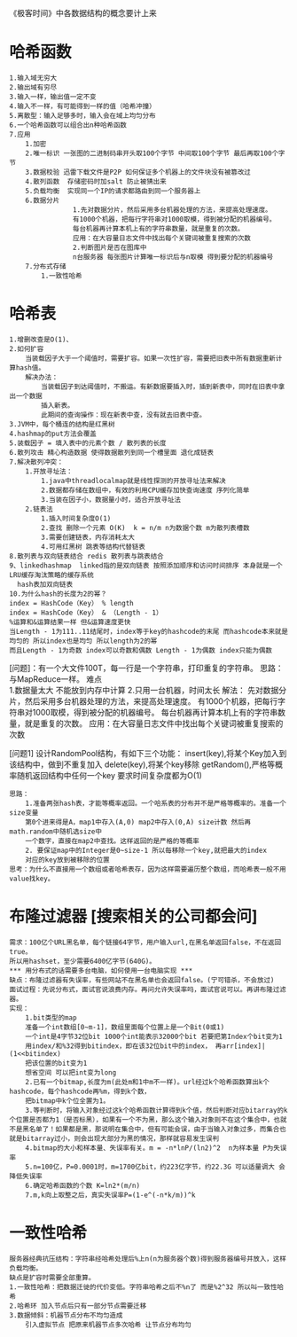 《极客时间》中各数据结构的概念要计上来


# 哈希函数
    1.输入域无穷大
    2.输出域有穷尽
    3.输入一样，输出值一定不变
    4.输入不一样，有可能得到一样的值（哈希冲撞）
    5.离散型：输入足够多时，输入会在域上均匀分布 
    6.一个哈希函数可以组合出n种哈希函数
    7.应用
        1.加密
        2.唯一标识 一张图的二进制码串开头取100个字节 中间取100个字节 最后再取100个字节
        3.数据校验 迅雷下载文件是P2P 如何保证多个机器上的文件块没有被篡改过
        4.散列函数  存储密码时加salt 防止被猜出来
        5.负载均衡  实现同一个IP的请求都路由到同一个服务器上
        6.数据分片  
                    1.先对数据分片，然后采用多台机器处理的方法，来提高处理速度。
                    有1000个机器，把每行字符串对1000取模，得到被分配的机器编号。
                    每台机器再计算本机上有的字符串数量，就是重复的次数。
                    应用：在大容量日志文件中找出每个关键词被重复搜索的次数
                    2.判断图片是否在图库中
                    n台服务器 每张图片计算唯一标识后与n取模 得到要分配的机器编号
        7.分布式存储 
            1.一致性哈希

    

# 哈希表
    1.增删改查是O(1)、
    2.如何扩容
        当装载因子大于一个阈值时，需要扩容。如果一次性扩容，需要把旧表中所有数据重新计算hash值。
        解决办法：
            当装载因子到达阈值时，不搬运。有新数据要插入时，插到新表中，同时在旧表中拿出一个数据
            插入新表。
            此期间的查询操作：现在新表中查，没有就去旧表中查。
    3.JVM中，每个桶连的结构是红黑树
    4.hashmap的put方法会覆盖
    5.装载因子 = 填入表中的元素个数 / 散列表的长度
    6.散列攻击 精心构造数据 使得数据散列到同一个槽里面 退化成链表
    7.解决散列冲突：
        1.开放寻址法：
            1.java中threadlocalmap就是线性探测的开放寻址法来解决
            2.数据都存储在数组中，有效的利用CPU缓存加快查询速度 序列化简单
            3.当装在因子小，数据量小时，适合开放寻址法
        2.链表法
            1.插入时间复杂度O(1)
            2.查找 删除一个元素 O(K)  k = n/m n为数据个数 m为散列表槽数
            3.需要创建链表，内存消耗太大
            4.可用红黑树 跳表等结构代替链表
    8.散列表与双向链表结合 redis 散列表与跳表结合
    9、linkedhashmap  linked指的是双向链表 按照添加顺序和访问时间排序 本身就是一个LRU缓存淘汰策略的缓存系统
      hash表加双向链表
    10.为什么hash的长度为2的幂？
    index = HashCode（Key） % length
    index = HashCode（Key） & （Length - 1）
    %运算和&运算结果一样 但&运算速度更快  
    当Length - 1为111..11结尾时，index等于key的hashcode的末尾 而hashcode本来就是均匀的 所以index也是均匀 所以length为2的幂
    而且Length - 1为奇数 index可以奇数和偶数 Length - 1为偶数 index只能为偶数 


[问题]：有一个大文件100T，每一行是一个字符串，打印重复的字符串。
    思路：与MapReduce一样。
    难点    
        1.数据量太大 不能放到内存中计算
        2.只用一台机器，时间太长
    解法：
        先对数据分片，然后采用多台机器处理的方法，来提高处理速度。
        有1000个机器，把每行字符串对1000取模，得到被分配的机器编号。
        每台机器再计算本机上有的字符串数量，就是重复的次数。
    应用：在大容量日志文件中找出每个关键词被重复搜索的次数

[问题1] 设计RandomPool结构，有如下三个功能：
        insert(key),将某个Key加入到该结构中，做到不重复加入
        delete(key),将某个key移除
        getRandom(),严格等概率随机返回结构中任何一个key    要求时间复杂度都为O(1)

    思路：
        1.准备两张hash表，才能等概率返回。一个哈系表的分布并不是严格等概率的。准备一个size变量
        第0个进来得是A，map1中存入(A,0) map2中存入(0,A) size计数 然后再math.random中随机选size中
        一个数字，直接在map2中查找。这样返回的是严格的等概率
        2. 要保证map中的Integer是0~size-1 所以每移除一个key,就把最大的index
        对应的key放到被移除的位置
    思考：为什么不直接用一个数组或者哈希表存，因为这样需要遍历整个数组，而哈希表一般不用value找key。

# 布隆过滤器 [搜索相关的公司都会问]
    需求：100亿个URL黑名单，每个链接64字节，用户输入url,在黑名单返回false，不在返回true。
    所以用hashset，至少需要6400亿字节(640G)。
    *** 用分布式的话需要多台电脑，如何使用一台电脑实现 ***
    缺点：布隆过滤器有失误率，有些网站不在黑名单也会返回false。(宁可错杀，不会放过)
    面试过程：先说分布式，面试官说浪费内存。再问允许失误率吗，面试官说可以。再讲布隆过滤器。
    实现：
        1.bit类型的map
        准备一个int数组[0~m-1]，数组里面每个位置上是一个Bit(0或1)
        一个int是4字节32位bit 1000个int能表示32000个bit 若要把第Index个bit变为1
        用index/和%32得到bitindex，即在该32位bit中的index， 再arr[index]|(1<<bitindex)
        把该位置的bit变为1
        想省空间 可以把int变为long 
        2.已有一个bitmap,长度为m(此处m和1中m不一样)。url经过k个哈希函数算出k个hashcode，每个hashcode再%m，得到k个数，
        把bitmap中k个位全置为1。
        3.等判断时，将输入对象经过这k个哈希函数计算得到k个值，然后判断对应bitarray的k个位置是否都为1（是否标黑），如果有一个不为黑，那么这个输入对象则不在这个集合中，也就不是黑名单了！如果都是黑，那说明在集合中，但有可能会误，由于当输入对象过多，而集合也就是bitarray过小，则会出现大部分为黑的情况，那样就容易发生误判
        4.bitmap的大小和样本量、失误率有关。m = -n*lnP/(ln2)^2  n为样本量 P为失误率
        5.n=100亿，P=0.0001时，m=1700亿bit，约223亿字节，约22.3G 可以适量调大 会降低失误率
        6.确定哈希函数的个数 K=ln2*(m/n) 
        7.m,k向上取整之后，真实失误率P=(1-e^(-n*k/m))^k



# 一致性哈希
    服务器经典抗压结构：字符串经哈希处理后%上n(n为服务器个数)得到服务器编号并放入，这样负载均衡。
    缺点是扩容时需要全部重算。
    1.一致性哈希：把数据迁徙的代价变低。字符串哈希之后不%n了 而是%2^32 所以叫一致性哈希
    2.哈希环 加入节点后只有一部分节点需要迁移
    3.数据倾斜：机器节点分布不均匀造成
        引入虚拟节点 把原来机器节点多次哈希 让节点分布均匀




